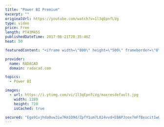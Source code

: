 ```yaml
---
title: "Power BI Premium"
excerpt: ""
originalUrl: https://youtube.com/watch?v=1l3qEpnfLVg
type: video
price: Free
length: PT43M45S
publishedDateTime: 2017-06-21T20:35:46Z
heat: 50

featuredContent: "<iframe width=\"800\" height=\"500\" frameborder=\"0\" src=\"https://www.youtube.com/embed/1l3qEpnfLVg\" allow=\"accelerometer; autoplay; encrypted-media; gyroscope; picture-in-picture\" allowfullscreen></iframe>"

provider:
  name: RADACAD
  domain: radacad.com

topics:
  - Power BI

images:
  - url: https://i.ytimg.com/vi/1l3qEpnfLVg/maxresdefault.jpg
    width: 1280
    height: 720
    isCached: true

secured: "Ego91vjhda0uw3iw7Km1O9d/ZpfY1um7L024vvd+EBAPJoox7mFfBxucit1wOeOQLPNglF2SHfs/PxUIncN82bHfVPXMo6PbDMzfFihMns1iBnM7wAUQcof8JqKUZ5vi6pe57/dftWkFgUKIPCqEGkC8mIx65BFr0xFStqGpJgR2E7L3ql8phBF7ZLufL24+jSZHaiUv85QY7u50a3Cw2s8VVQgG7LoAF/veHfiYFIkfwI339MLC2Z8PsbFhq42mck2XxC1/2qEPibVqLRLC5nJsWcNmDXzdr9TFVv01irZ3HagzV4BwZF8qa07KnEilLklUFXQwCsvK1HWHXSGXHbbz3cab1A52uYf2h3/3Vb6tvrA9/DZULH14kqT1nwwCyn3sxAZGNiMhxVsHmwPVPXvdX1g9T4i4IxpmoY81g6M=;KdGmWm+nLBJo8rN/10ht/g=="
---
```



